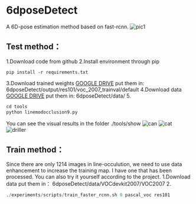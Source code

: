 # 6dposeDetect
A 6D-pose estimation method based on fast-rcnn.
![pic1](https://github.com/liuzehao/6dposeDetect/blob/master/pic1.png)
## Test method：
1.Download code from github
2.Install environment through pip
```
pip install -r requirements.txt
```
3.Download trained weights
[GOOGLE DRIVE](https://drive.google.com/drive/folders/1Z7fj3mcl9QljusnHs6kW55vihbuOg9y_?usp=sharing)
put them in:
6dposeDetect/output/res101/voc_2007_trainval/default
4.Download data
[GOOGLE DRIVE](https://drive.google.com/drive/folders/1DD5ZOnsbIOcRCn2qnj5MhUkatjOHEij6?usp=sharing)
put them in:
6dposeDetect/data/
5.
```python
cd tools
python linemodocclusion9.py
```
You can see the visual results in the folder ./tools/show
![can](https://github.com/liuzehao/6dposeDetect/blob/master/can_00000.jpg)
![cat](https://github.com/liuzehao/6dposeDetect/blob/master/cat_00000.jpg)
![driller](https://github.com/liuzehao/6dposeDetect/blob/master/driller_00000.jpg)
## Train method：
Since there are only 1214 images in line-occulution, we need to use data enhancement to increase the training map. I have one that has been processed. You can also try it yourself according to the project.
1.Download data
put them in：
6dposeDetect/data/VOCdevkit2007/VOC2007
2.
```python
./experiments/scripts/train_faster_rcnn.sh 0 pascal_voc res101
```
